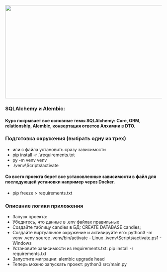 <div align="center">
  <img src="https://media.giphy.com/media/dWesBcTLavkZuG35MI/giphy.gif" width="600" height="300"/>
</div>

### SQLAlchemy и Alembic:
#### Курс покрывает все основные темы SQLAlchemy: Core, ORM, relationship, Alembic, конвертация ответов Алхимии в DTO.
### Подготовка окружения (выбрать одну из трех)

* или с файла установить сразу зависимости
* pip install  -r .\requirements.txt
* py -m venv venv
* .\venv\Scripts\activate
#### Со всего проекта берет все установленные зависимости в файл для последующей установки например через Docker.
* pip freeze > requirements.txt

### Описание логики приложения
* Запуск проекта:
* Убедитесь, что данные в .env файлах правильные
* Создайте таблицу candies в БД:
 CREATE DATABASE candies;
* Создайте виртуальное окружение и активируйте его:
python3 -m venv .venv
source .venv/bin/activate - Linux
.\venv\Scripts\activate.ps1 - Windows
* Установите зависимости из requirements.txt:
pip install -r requirements.txt
* Запустите миграции:
alembic upgrade head
* Теперь можно запускать проект: python3 src/main.py